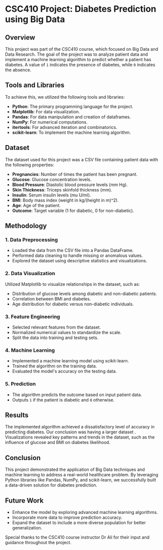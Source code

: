 # CSC410 Project: Diabetes Prediction using Big Data

## Overview
This project was part of the CSC410 course, which focused on Big Data and Data Research. The goal of the project was to analyze patient data and implement a machine learning algorithm to predict whether a patient has diabetes. A value of `1` indicates the presence of diabetes, while `0` indicates the absence.

## Tools and Libraries
To achieve this, we utilized the following tools and libraries:

- **Python**: The primary programming language for the project.
- **Matplotlib**: For data visualization.
- **Pandas**: For data manipulation and creation of dataframes.
- **NumPy**: For numerical computations.
- **itertools**: For advanced iteration and combinatorics.
- **scikit-learn**: To implement the machine learning algorithm.

## Dataset
The dataset used for this project was a CSV file containing patient data with the following properties:

- **Pregnancies**: Number of times the patient has been pregnant.
- **Glucose**: Glucose concentration levels.
- **Blood Pressure**: Diastolic blood pressure levels (mm Hg).
- **Skin Thickness**: Triceps skinfold thickness (mm).
- **Insulin**: Serum insulin levels (mu U/ml).
- **BMI**: Body mass index (weight in kg/(height in m)^2).
- **Age**: Age of the patient.
- **Outcome**: Target variable (1 for diabetic, 0 for non-diabetic).

## Methodology

### 1. Data Preprocessing
- Loaded the data from the CSV file into a Pandas DataFrame.
- Performed data cleaning to handle missing or anomalous values.
- Explored the dataset using descriptive statistics and visualizations.

### 2. Data Visualization
Utilized Matplotlib to visualize relationships in the dataset, such as:
- Distribution of glucose levels among diabetic and non-diabetic patients.
- Correlation between BMI and diabetes.
- Age distribution for diabetic versus non-diabetic individuals.

### 3. Feature Engineering
- Selected relevant features from the dataset.
- Normalized numerical values to standardize the scale.
- Split the data into training and testing sets.

### 4. Machine Learning
- Implemented a machine learning model using scikit-learn.
- Trained the algorithm on the training data.
- Evaluated the model's accuracy on the testing data.

### 5. Prediction
- The algorithm predicts the outcome based on input patient data.
- Outputs `1` if the patient is diabetic and `0` otherwise.

## Results
The implemented algorithm achieved a dissatisfactory level of accuracy in predicting diabetes. Our conclusion was having a larger dataset . Visualizations revealed key patterns and trends in the dataset, such as the influence of glucose and BMI on diabetes likelihood.

## Conclusion
This project demonstrated the application of Big Data techniques and machine learning to address a real-world healthcare problem. By leveraging Python libraries like Pandas, NumPy, and scikit-learn, we successfully built a data-driven solution for diabetes prediction.

## Future Work
- Enhance the model by exploring advanced machine learning algorithms.
- Incorporate more data to improve prediction accuracy.
- Expand the dataset to include a more diverse population for better generalization.

Special thanks to the CSC410 course instructor Dr Ali for their input and guidance throughout the project.


